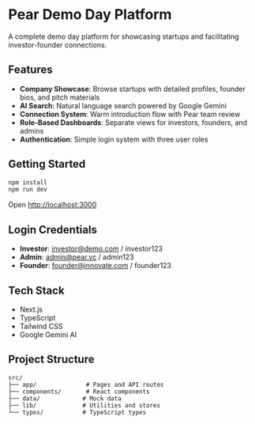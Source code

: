 # Pear Demo Day Platform

A complete demo day platform for showcasing startups and facilitating investor-founder connections.

## Features

- **Company Showcase**: Browse startups with detailed profiles, founder bios, and pitch materials
- **AI Search**: Natural language search powered by Google Gemini
- **Connection System**: Warm introduction flow with Pear team review
- **Role-Based Dashboards**: Separate views for investors, founders, and admins
- **Authentication**: Simple login system with three user roles

## Getting Started

```bash
npm install
npm run dev
```

Open [http://localhost:3000](http://localhost:3000)

## Login Credentials

- **Investor**: investor@demo.com / investor123
- **Admin**: admin@pear.vc / admin123  
- **Founder**: founder@innovate.com / founder123

## Tech Stack

- Next.js
- TypeScript
- Tailwind CSS
- Google Gemini AI

## Project Structure

```
src/
├── app/              # Pages and API routes
├── components/       # React components
├── data/            # Mock data
├── lib/             # Utilities and stores
└── types/           # TypeScript types
```

